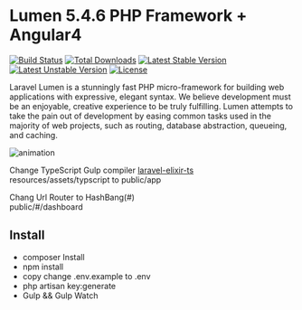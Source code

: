 # Lumen 5.4.6 PHP Framework + Angular4

[![Build Status](https://travis-ci.org/laravel/lumen-framework.svg)](https://travis-ci.org/laravel/lumen-framework)
[![Total Downloads](https://poser.pugx.org/laravel/lumen-framework/d/total.svg)](https://packagist.org/packages/laravel/lumen-framework)
[![Latest Stable Version](https://poser.pugx.org/laravel/lumen-framework/v/stable.svg)](https://packagist.org/packages/laravel/lumen-framework)
[![Latest Unstable Version](https://poser.pugx.org/laravel/lumen-framework/v/unstable.svg)](https://packagist.org/packages/laravel/lumen-framework)
[![License](https://poser.pugx.org/laravel/lumen-framework/license.svg)](https://packagist.org/packages/laravel/lumen-framework)

Laravel Lumen is a stunningly fast PHP micro-framework for building web applications with expressive, elegant syntax. We believe development must be an enjoyable, creative experience to be truly fulfilling. Lumen attempts to take the pain out of development by easing common tasks used in the majority of web projects, such as routing, database abstraction, queueing, and caching.

![animation](https://cloud.githubusercontent.com/assets/5789262/22433240/4d6effe8-e74a-11e6-8c38-3cf9f6a2fdca.gif)

Change TypeScript Gulp compiler <a href='https://github.com/gradosevic/laravel-elixir-ts'>laravel-elixir-ts</a> <br>
resources/assets/typscript to public/app

Chang Url Router to HashBang(#)<br>
public/#/dashboard

## Install
- composer Install
- npm install
- copy change .env.example to .env
- php artisan key:generate
- Gulp && Gulp Watch
